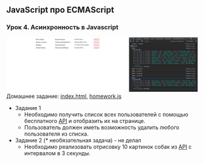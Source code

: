 ## JavaScript про ECMAScript
### Урок 4. Асинхронность в Javascript

![image](homework.png)\
Домашнее задание: [index.html](index.html), [homework.js](homework.js)

- Задание 1
  - Необходимо получить список всех пользователей с помощью бесплатного [API](https://jsonplaceholder.typicode.com/users) и отобразить их на странице.
  - Пользователь должен иметь возможность удалить любого пользователя из списка.
- Задание 2 (* необязательная задача) - не делал
  - Необходимо реализовать отрисовку 10 картинок собак из [API](https://dog.ceo/dog-api/) с интервалом в 3 секунды.